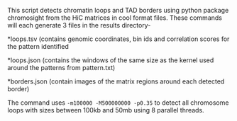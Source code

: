 This script detects chromatin loops and TAD borders using python package chromosight from the HiC matrices in cool format files. 
These commands will each generate 3 files in the results directory-

*loops.tsv (contains genomic coordinates, bin ids and correlation scores for the pattern identified

*loops.json (contains the windows of the same size as the kernel used around the patterns from pattern.txt)

*borders.json (contain images of the matrix regions around each detected border)

The command uses ```-m100000 -M500000000 -p0.35``` to detect all chromosome loops with sizes between 100kb and 50mb using 8 parallel threads.  
